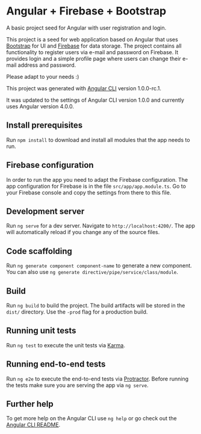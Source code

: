 # Angular + Firebase + Bootstrap

A basic project seed for Angular with user registration and login.

This project is a seed for web application based on Angular that uses
[Bootstrap](https://ng-bootstrap.github.io) for UI and 
[Firebase](https://github.com/angular/angularfire2) for data storage. The
project contains all functionality to register users via e-mail and password
on Firebase. It provides login and a simple profile page where users can
change their e-mail address and password.

Please adapt to your needs :)

This project was generated with
[Angular CLI](https://github.com/angular/angular-cli) version 1.0.0-rc.1.

It was updated to the settings of Angular CLI version 1.0.0 and currently uses
Angular version 4.0.0.

## Install prerequisites

Run `npm install` to download and install all modules that the app needs to
run.

## Firebase configuration

In order to run the app you need to adapt the Firebase configuration. The app
configuration for Firebase is in the file `src/app/app.module.ts`. Go to your
Firebase console and copy the settings from there to this file.

## Development server

Run `ng serve` for a dev server. Navigate to `http://localhost:4200/`. The app
will automatically reload if you change any of the source files.

## Code scaffolding

Run `ng generate component component-name` to generate a new component. You can
also use `ng generate directive/pipe/service/class/module`.

## Build

Run `ng build` to build the project. The build artifacts will be stored in the
`dist/` directory. Use the `-prod` flag for a production build.

## Running unit tests

Run `ng test` to execute the unit tests via
[Karma](https://karma-runner.github.io).

## Running end-to-end tests

Run `ng e2e` to execute the end-to-end tests via
[Protractor](http://www.protractortest.org/). Before running the tests make
sure you are serving the app via `ng serve`.

## Further help

To get more help on the Angular CLI use `ng help` or go check out the
[Angular CLI README](https://github.com/angular/angular-cli/blob/master/README.md).
